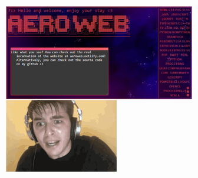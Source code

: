 ![Aerospace](https://github.com/BartenderWinery/Bartender.github.io/blob/main/packaging/statcard.png)
![Me suddenly getting a good idea at 6:29 AM](https://github.com/BartenderWinery/Bartender.github.io/blob/main/packaging/agony.gif)
